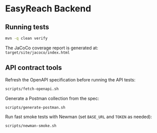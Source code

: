 # EasyReach Backend

## Running tests

```bash
mvn -q clean verify
```

The JaCoCo coverage report is generated at:
`target/site/jacoco/index.html`

## API contract tools

Refresh the OpenAPI specification before running the API tests:

```bash
scripts/fetch-openapi.sh
```

Generate a Postman collection from the spec:

```bash
scripts/generate-postman.sh
```

Run fast smoke tests with Newman (set `BASE_URL` and `TOKEN` as needed):

```bash
scripts/newman-smoke.sh
```
